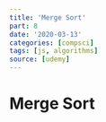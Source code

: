 ```yaml
---
title: 'Merge Sort'
part: 8
date: '2020-03-13'
categories: [compsci]
tags: [js, algorithms]
source: [udemy]
---
```


# Merge Sort

